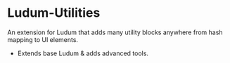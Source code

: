 # Ludum-Utilities
An extension for Ludum that adds many utility blocks anywhere from hash mapping to UI elements.

- Extends base Ludum & adds advanced tools.
